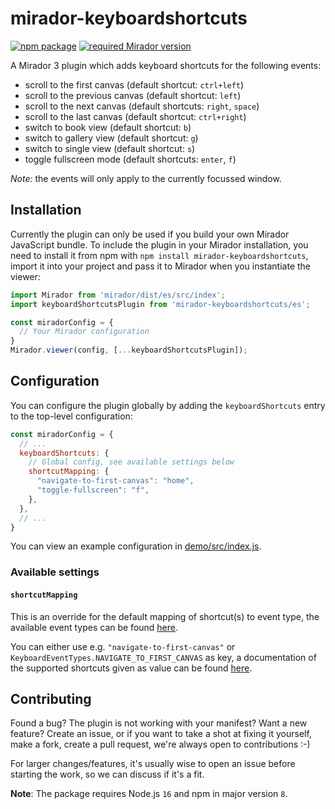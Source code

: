 # mirador-keyboardshortcuts

[![npm package][npm-badge]][npm]
[![required Mirador version][mirador-badge]][mirador]

A Mirador 3 plugin which adds keyboard shortcuts for the following events:

- scroll to the first canvas (default shortcut: `ctrl+left`)
- scroll to the previous canvas (default shortcut: `left`)
- scroll to the next canvas (default shortcuts: `right`, `space`)
- scroll to the last canvas (default shortcut: `ctrl+right`)
- switch to book view (default shortcut: `b`)
- switch to gallery view (default shortcut: `g`)
- switch to single view (default shortcut: `s`)
- toggle fullscreen mode (default shortcuts: `enter`, `f`)

*Note:* the events will only apply to the currently focussed window.

## Installation

Currently the plugin can only be used if you build your own Mirador JavaScript bundle.
To include the plugin in your Mirador installation, you need to install it
from npm with `npm install mirador-keyboardshortcuts`, import it into your project
and pass it to Mirador when you instantiate the viewer:

```javascript
import Mirador from 'mirador/dist/es/src/index';
import keyboardShortcutsPlugin from 'mirador-keyboardshortcuts/es';

const miradorConfig = {
  // Your Mirador configuration
}
Mirador.viewer(config, [...keyboardShortcutsPlugin]);
```

## Configuration

You can configure the plugin globally by adding the `keyboardShortcuts` entry to
the top-level configuration:

```javascript
const miradorConfig = {
  // ...
  keyboardShortcuts: {
    // Global config, see available settings below
    shortcutMapping: {
      "navigate-to-first-canvas": "home",
      "toggle-fullscreen": "f",
    },
  },
  // ...
}
```

You can view an example configuration in [demo/src/index.js][demo-cfg].

### Available settings

#### `shortcutMapping`

This is an override for the default mapping of shortcut(s) to event type,
the available event types can be found [here][event-types].

You can either use e.g. `"navigate-to-first-canvas"` or `KeyboardEventTypes.NAVIGATE_TO_FIRST_CANVAS` as key,
a documentation of the supported shortcuts given as value can be found [here][hotkeys-js].

## Contributing

Found a bug? The plugin is not working with your manifest? Want a new
feature? Create an issue, or if you want to take a shot at fixing it
yourself, make a fork, create a pull request, we're always open to
contributions :-)

For larger changes/features, it's usually wise to open an issue before
starting the work, so we can discuss if it's a fit.

**Note**: The package requires Node.js `16` and npm in major version `8`.

[demo-cfg]: https://github.com/dbmdz/mirador-keyboardshortcuts/blob/main/demo/src/index.js#L5-L40
[event-types]: https://github.com/dbmdz/mirador-keyboardshortcuts/blob/main/src/state/events.js#L5-L12
[hotkeys-js]: https://wangchujiang.com/hotkeys-js/#defining-shortcuts
[mirador]: https://github.com/ProjectMirador/mirador/releases/tag/v3.3.0
[mirador-badge]: https://img.shields.io/badge/Mirador-%E2%89%A53.3.0-blueviolet
[npm]: https://www.npmjs.org/package/mirador-keyboardshortcuts
[npm-badge]: https://img.shields.io/npm/v/mirador-keyboardshortcuts.png?style=flat-square
